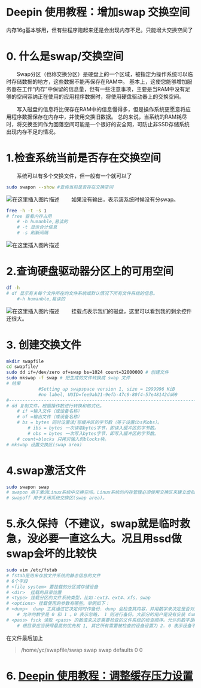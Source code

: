 # Deepin 使用教程：增加swap 交换空间

内存16g基本够用，但有些程序跑起来还是会出现内存不足。只能增大交换空间了
# 0. 什么是swap/交换空间
&emsp;&emsp;Swap分区（也称交换分区）是硬盘上的一个区域，被指定为操作系统可以临时存储数据的地方，这些数据不能再保存在RAM中。 基本上，这使您能够增加服务器在工作“内存”中保留的信息量，但有一些注意事项，主要是当RAM中没有足够的空间容纳正在使用的应用程序数据时，将使用硬盘驱动器上的交换空间。

&emsp;&emsp;写入磁盘的信息将比保存在RAM中的信息慢得多，但是操作系统更愿意将应用程序数据保存在内存中，并使用交换旧数据。 总的来说，当系统的RAM耗尽时，将交换空间作为回落空间可能是一个很好的安全网，可防止非SSD存储系统出现内存不足的情况。


 
# 1.检查系统当前是否存在交换空间
&emsp;&emsp;系统可以有多个交换文件，但一般有一个就可以了

```bash
sudo swapon --show #查询当前是否存在交换空间
```
![在这里插入图片描述](https://img-blog.csdnimg.cn/20191130125804822.png#pic_center)
&emsp;&emsp;如果没有输出，表示装系统时候没有分swap。

```bash
free -h -t -s 1
# free 查看内存占用
	# -h humanble,易读的
	# -t 显示合计信息
	# -s 刷新间隔
```
![在这里插入图片描述](https://img-blog.csdnimg.cn/20191130130302829.png?x-oss-process=image/watermark,type_ZmFuZ3poZW5naGVpdGk,shadow_10,text_aHR0cHM6Ly9ibG9nLmNzZG4ubmV0L2ExNTAwNTc4NDMyMA==,size_16,color_FFFFFF,t_70#pic_center)
# 2.查询硬盘驱动器分区上的可用空间

```bash
df -h 
# df 显示有关每个文件所在的文件系统或默认情况下所有文件系统的信息。
	#-h humanble,易读的
```
![在这里插入图片描述](https://img-blog.csdnimg.cn/20191130132504391.png?x-oss-process=image/watermark,type_ZmFuZ3poZW5naGVpdGk,shadow_10,text_aHR0cHM6Ly9ibG9nLmNzZG4ubmV0L2ExNTAwNTc4NDMyMA==,size_16,color_FFFFFF,t_70#pic_center)
&emsp;&emsp;挂载点表示我们的磁盘，这里可以看到我的剩余控件还很大。

# 3. 创建交换文件

```bash
mkdir swapfile
cd swapfile/
sudo dd if=/dev/zero of=swap bs=1024 count=32000000 # 创建文件
sudo mkswap -f swap # 把生成的文件转换成 swap 文件
# 结果
			#Setting up swapspace version 1, size = 1999996 KiB 
			#no label, UUID=fee9ab21-9efb-47c9-80f4-57e48142dd69
#-------------------------------------------------------------------------
# dd 复制文件，根据操作数进行转换和格式化。
	# if =输入文件（或设备名称）
	# of =输出文件（或设备名称）
	# bs = bytes 同时设置读/写缓冲区的字节数（等于设置ibs和obs）。
		# ibs = bytes 一次读取bytes字节，即读入缓冲区的字节数。
		# obs = bytes 一次写入bytes字节，即写入缓冲区的字节数。
	# count=blocks 只拷贝输入的blocks块。
# mkswap 设置交换区(swap area)

```
# 4.swap激活文件

```bash
sudo swapon swap
# swapon 用于激活Linux系统中交换空间，Linux系统的内存管理必须使用交换区来建立虚拟内存。
# swapoff 用于关闭系统交换区(swap area)。
```

# 5.永久保持（不建议，swap就是临时救急，没必要一直这么大。况且用ssd做swap会坏的比较快

```bash
sudo vim /etc/fstab
# fstab是用来存放文件系统的静态信息的文件
# 6个字段
# <file system> 要挂载的分区或存储设备
# <dir>  挂载的目录位置
# <type> 挂载分区的文件系统类型，比如：ext3、ext4、xfs、swap
# <options> 挂载使用的参数有哪些。举例如下：
# <dump>  dump 工具通过它决定何时作备份. dump 会检查其内容，并用数字来决定是否对这个文件系统进行备份。 
	# 允许的数字是 0 和 1 。0 表示忽略， 1 则进行备份。大部分的用户是没有安装 dump 的 ，对他们而言 <dump> 应设为 0。
# <pass> fsck 读取 <pass> 的数值来决定需要检查的文件系统的检查顺序。允许的数字是0, 1, 和2。 
	# 根目录应当获得最高的优先权 1, 其它所有需要被检查的设备设置为 2. 0 表示设备不会被 fsck 所检查。
```
在文件最后加上
> /home/yc/swapfile/swap swap swap defaults 0 0

# 6. [Deepin 使用教程：调整缓存压力设置](https://blog.csdn.net/a15005784320/article/details/103220825)



